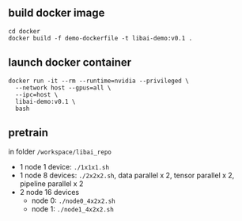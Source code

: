 
## build docker image
```
cd docker
docker build -f demo-dockerfile -t libai-demo:v0.1 .
```
## launch docker container
```
docker run -it --rm --runtime=nvidia --privileged \
  --network host --gpus=all \
  --ipc=host \
  libai-demo:v0.1 \
  bash
```

## pretrain
in folder `/workspace/libai_repo`
- 1 node 1 device: `./1x1x1.sh`
- 1 node 8 devices: `./2x2x2.sh`, data parallel x 2, tensor parallel x 2, pipeline parallel x 2
- 2 node 16 devices
  - node 0: `./node0_4x2x2.sh`
  - node 1: `./node1_4x2x2.sh`
